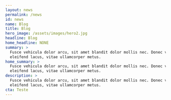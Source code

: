 ```yaml
---
layout: news
permalink: /news
id: news
name: Blog
title: Blog
hero_image: /assets/images/hero2.jpg
headline: Blog
home_headline: NONE
summary: >
  Fusce vehicula dolor arcu, sit amet blandit dolor mollis nec. Donec viverra
  eleifend lacus, vitae ullamcorper metus.
home_summary: >
  Fusce vehicula dolor arcu, sit amet blandit dolor mollis nec. Donec viverra
  eleifend lacus, vitae ullamcorper metus.
description: >
  Fusce vehicula dolor arcu, sit amet blandit dolor mollis nec. Donec viverra
  eleifend lacus, vitae ullamcorper metus.
cta: Teste
---
```


